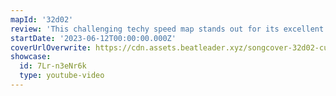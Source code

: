 ```yaml
---
mapId: '32d02'
review: 'This challenging techy speed map stands out for its excellent representation, fun patterns, nice use of walls, and great lightshow that doesn’t get in the way! The well mapped lower diffs are perfect for intermediate players!'
startDate: '2023-06-12T00:00:00.000Z'
coverUrlOverwrite: https://cdn.assets.beatleader.xyz/songcover-32d02-custom.png
showcase:
  id: 7Lr-n3eNr6k
  type: youtube-video
---
```

